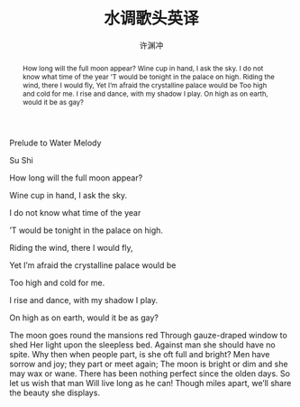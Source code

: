 ﻿---
layout: post
title: 水调歌头英译
author: 许渊冲
tags: [tag1 tag2]
category:
- 爱好
comments: true 
abstract: How long will the full moon appear? Wine cup in hand, I ask the sky. I do not know what time of the year ’T would be tonight in the palace on high. Riding the wind, there I would fly, Yet I’m afraid the crystalline palace would be Too high and cold for me. I rise and dance, with my shadow I play. On high as on earth, would it be as gay?
---

Prelude to Water Melody

Su Shi

How long will the full moon appear? 

Wine cup in hand, I ask the sky.

I do not know what time of the year

’T would be tonight in the palace on high.

Riding the wind, there I would fly,

Yet I’m afraid the crystalline palace would be

Too high and cold for me.

I rise and dance, with my shadow I play.

On high as on earth, would it be as gay?

 
The moon goes round the mansions red
Through gauze-draped window to shed
Her light upon the sleepless bed.
Against man she should have no spite.
Why then when people part, is she oft full and bright?
Men have sorrow and joy; they part or meet again;
The moon is bright or dim and she may wax or wane.
There has been nothing perfect since the olden days.
So let us wish that man
Will live long as he can!
Though miles apart, we’ll share the beauty she displays.
